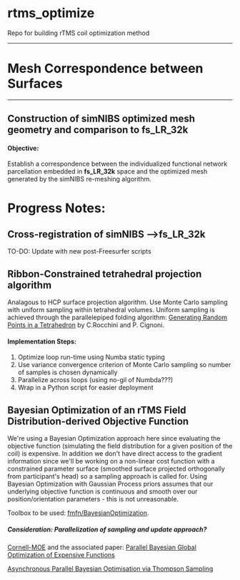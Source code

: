 # rtms_optimize
Repo for building rTMS coil optimization method
*** 
# Mesh Correspondence between Surfaces 
***
## Construction of simNIBS optimized mesh geometry and comparison to fs_LR_32k

#### Objective:
Establish a correspondence between the individualized functional network parcellation embedded in **fs_LR_32k** space and the optimized mesh generated by the simNIBS re-meshing algorithm.  

# Progress Notes:

## Cross-registration of simNIBS -->fs_LR_32k

TO-DO: Update with new post-Freesurfer scripts

## Ribbon-Constrained tetrahedral projection algorithm
Analagous to HCP surface projection algorithm. Use Monte Carlo sampling with uniform sampling within tetrahedral volumes. Uniform sampling is achieved through the parallelepiped folding algorithm: [Generating Random Points in a Tetrahedron](http://vcg.isti.cnr.it/publications/papers/rndtetra_a.pdf) by C.Rocchini and P. Cignoni. 

#### Implementation Steps:
1. Optimize loop run-time using Numba static typing
2. Use variance convergence criterion of Monte Carlo sampling so number of samples is chosen dynamically
3. Parallelize across loops (using no-gil of Numbda???)
4. Wrap in a Python script for easier deployment

## Bayesian Optimization of an rTMS Field Distribution-derived Objective Function

We're using a Bayesian Optimization approach here since evaluating the objective function (simulating the field distribution for a given position of the coil) is expensive. In addition we don't have direct access to the gradient information since we'll be working on a non-linear cost function with a constrained parameter surface (smoothed surface projected orthogonally from participant's head) so a sampling approach is called for. Using Bayesian Optimization with Gaussian Process priors assumes that our underlying objective function is continuous and smooth over our position/orientation parameters - this is not unreasonable. 

Toolbox to be used: [fmfn/BayesianOptimization](https://github.com/fmfn/BayesianOptimization).

##### Consideration: Parallelization of sampling and update approach? 

[Cornell-MOE](https://github.com/wujian16/Cornell-MOE) and the associated paper: [Parallel Bayesian Global Optimization of Expensive Functions
](https://arxiv.org/abs/1602.05149)

[Asynchronous Parallel Bayesian Optimisation via Thompson Sampling](https://arxiv.org/abs/1705.09236)


